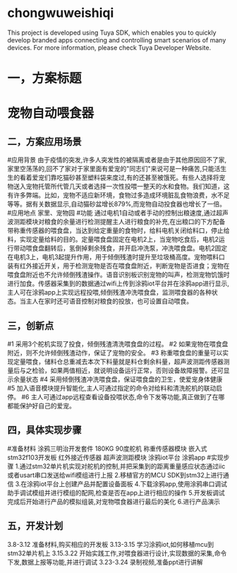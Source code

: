 # chongwuweishiqi
This project is developed using Tuya SDK, which enables you to quickly develop branded apps connecting and controlling smart scenarios of many devices.         For more information, please check Tuya Developer Website.

一，方案标题
==============
宠物自动喂食器
==
二，方案应用场景
--------
#应用背景
由于疫情的突发,许多人突发性的被隔离或者是由于其他原因回不了家,家里空荡荡的,回不了家对于家里面有爱宠的"同志们"来说可是一种痛苦,只能活生生的看着爱宠们靠吃猫砂甚至塑料袋来度过,有的还甚至被饿死。有些人选择将宠物送入宠物托管所代管几天或者选择一次性投喂一整天的水和食物。我们知道，这有许多弊端。比如，宠物不适应新环境，食物过多造成环境脏乱食物浪费，水不足等等。据有关数据显示,自动猫砂盆增长879%,而宠物自动投食器也增长了一倍。
#应用地点
家里、宠物园
#功能
通过电机1自动或者手动的控制出粮速度,通过超声波测距模块对粮食的余量进行检测提醒主人进行粮食的补充,在出粮口的下方配备带称重传感器的喂食盘，当达到给定重量的食物时，给料电机关闭给料口，停止给料，实现定量给料的目的。定量喂食盘固定在电机2上，当宠物吃食后，电机2运行带动喂食盘翻转后，氢倒掉剩余残食，并开启冲洗泵，冲洗喂食盘。电机2固定在电机3上，电机3起提升作用，用于倾倒残渣时提升至垃圾桶高度。宠物喂料口装有红外接近开关，用于检测宠物是否在喂食盘附近，判断宠物是否进食；宠物在喂食盘附近也不允许倾倒残渣操作。语音识别板识别宠物的叫声，检测宠物饥饿时进行加食。传感器采集到的数据通过wifi上传到涂鸦iot平台并在涂鸦app进行显示,主人可在涂鸦app上实现远程投喂,倾倒残渣冲洗喂食盘，监测喂食器的各种状态。当主人在家时还可语音控制对粮食的投放，也可设置自动喂食。

三，创新点
---------
#1
采用3个舵机实现了投食，倾倒残渣清洗喂食盘的过程。
#2
如果宠物在喂食盘附近，则不允许倾倒残渣动作，保证了宠物的安全。
#3
称重喂食盘的重量可以实现定量喂食，储料仓总重减去本次下料量就是料仓剩余料量，超声波测距传感器测量后与之检验，如果两值相近，就说明设备运行正常，否则设备故障报警。还可显示余量状态
#4
采用倾倒残渣冲洗喂食盘，保证喂食盘的卫生，使爱宠身体健康
#5
加入语音模块提升智能化,主人可通过指定的命令对给料和清洗舵机的联动启停。
#6
主人可通过app远程查看设备投喂状态,命令下发等功能,真正做到了在哪都能保护好自己的爱宠。

四，具体实现步骤
-------------
#准备材料
涂鸦三明治开发套件
180KG 90度舵机
称重传感器模块
嵌入式stm32f103开发板
红外接近传感器
超声波测距模块
涂鸦iot平台
涂鸦app
#实现步骤
1.通过stm32单片机实现对舵机的控制,并把采集到的距离重量感应状态通过iic或者usart串口发送给wifi模组进行上报
2.移植官方的MCU SDK到stm32上进行通信
3.在涂鸦iot平台上创建产品并配置设备面板
4.下载涂鸦app,使用涂鸦串口调试助手调试模组并进行模组的配网,检查是否在app上进行相应的操作
5.开发板调试完成后开始进行产品的模拟组装,对宠物喂食器进行最后的美化
6.进行产品演示

五，开发计划
------------------
3.8-3.12 准备材料,购买相应的开发板
3.13-3.15 学习涂鸦iot,如何移植mcu到stm32单片机上
3.15.3.22 开始实践工作,对喂食器进行设计,实现数据的采集,命令下发,数据上报等功能,并进行调试
3.23-3.24 录制视频,准备ppt进行讲解
